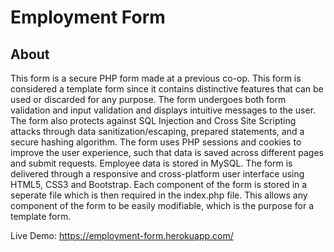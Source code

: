 # Employment Form

## About
This form is a secure PHP form made at a previous co-op. This form is considered a template form since it contains distinctive features 
that can be used or discarded for any purpose. The form undergoes both form validation and input validation and displays intuitive messages to the user. The form also protects against SQL Injection and Cross Site Scripting attacks through data sanitization/escaping, prepared statements, and a secure hashing algorithm. The form uses PHP sessions and cookies to improve the user experience, such that data is saved across different pages and submit requests. Employee data is stored in MySQL. The form is delivered through a responsive and cross-platform user interface using HTML5, CSS3 and Bootstrap. Each component of the form is stored in a seperate file which is then required in the index.php file. This allows any component of the form to be easily modifiable, which is the purpose for a template form.

Live Demo: https://employment-form.herokuapp.com/
